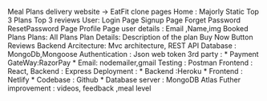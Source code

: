 Meal Plans delivery website -> EatFit clone
    pages
        Home :
            Majorly Static
            Top 3 Plans
            Top 3 reviews
        User:
            Login Page
            Signup Page
            Forget Password
            ResetPassword Page
            Profile Page
                user details : Email ,Name,img
                Booked Plans
        Plans:
            All Plans
            Plan Details:
                Description of the plan
                Buy Now Button
                Reviews
Backend Arcitecture: Mvc architecture, REST API
Database : MongoDb,Mongoose
Authentication : Json web token
3rd party :
    * Payment GateWay:RazorPay
    * Email:  nodemailer,gmail
Testing : Postman
Frontend : React, Backend : Express
Deployment :
    * Backend :Heroku 
    * Frontend : Netlify
    * Codebase : Github
    * Database server : MongoDB Atlas 
Futher improvement : videos, feedback ,meal level